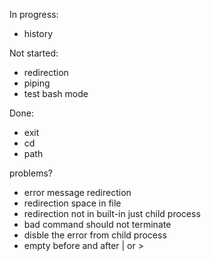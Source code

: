 In progress:
- history


Not started:
- redirection
- piping
- test bash mode


Done:
- exit
- cd
- path

problems?
- error message redirection
- redirection space in file
- redirection not in built-in just child process
- bad command should not terminate
- disble the error from child process
- empty before and after | or >

